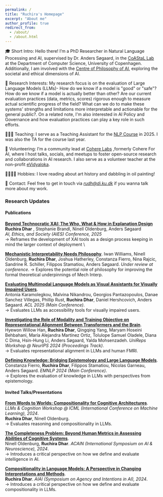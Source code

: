 ```yaml
---
permalink: /
title: "Ruchira's Homepage"
excerpt: "About me"
author_profile: true
redirect_from: 
  - /about/
  - /about.html
---
```



🎓 Short Intro: Hello there! I’m a PhD Researcher in Natural Language Processing and AI, supervised by Dr. Anders Søgaard, in the [CoAStaL Lab](https://coastalcph.github.io) at the Department of Computer Science, University of Copenhagen. Additionally, I am involved with the [Centre of Philosophy of AI](https://cpai.ku.dk/), exploring the societal and ethical dimensions of AI.

🧠 Research Interests: My research focus is on the evaluation of Large Language Models (LLMs)- How do we know if a model is "good" or "safe"? How do we know if a model is actually better than other? Are our current evaluation practices (data, metrics, scores) rigorous enough to measure actual scientific progress of the field? What can we do to make these systems' strengths and limitations more interpretable and actionable for the general public?. On a related note, I'm also interested in AI Policy and Governance and how evaluation practices can play a key role in such efforts.

👩🏽‍🏫 Teaching: I serve as a Teaching Assistant for the [NLP Course](https://kurser.ku.dk/course/ndak18000u/2025-2026) in 2025. I was also the TA for the course last year.

👥 Volunteering: I’m a community lead at [Cohere Labs](https://cohere.com/research) ,formerly Cohere For AI, where I host talks, socials, and meetups to foster open-source research and collaborations in AI research. I also serve as a volunteer teacher at the non-profit [eVidyaloka](https://www.evidyaloka.org/).

🚶🏽‍♀️‍➡️ Hobbies: I love reading about art history and dabbling in oil painting!

📢 Contact: Feel free to get in touch via *rudh@di.ku.dk* if you wanna talk more about my work.


### Research Updates

#### Publications

**[Beyond Technocratic XAI: The Who, What & How in Explanation Design](https://arxiv.org/abs/2508.09231)** \
**Ruchira Dhar** , Stephanie Brandl, Ninell Oldenburg, Anders Søgaard \
*AI, Ethics, and Society (AIES) Conference, 2025* \
→ Reframes the development of XAI tools as a design process keeping in mind the larger context of deployment \

**[Mechanistic Interpretability Needs Philosophy](https://arxiv.org/abs/2506.18852)**. 
Iwan Williams, Ninell Oldenburg, **Ruchira Dhar**, Joshua Hatherley, Constanza Fierro, Nina Rajcic, Sandrine R. Schiller, Filippos Stamatiou, Anders Søgaard. 
*Under review at conference*. 
→ Explores the potential role of philosophy for improving the formal theoretical underpinnings of Mech Interp.

**[Evaluating Multimodal Language Models as Visual Assistants for Visually Impaired Users](https://aclanthology.org/2025.acl-long.1260/)**.   
Antonia Karamolegkou, Malvina Nikandrou, Georgios Pantazopoulos, Danae Sanchez Villegas, Phillip Rust, **Ruchira Dhar**, Daniel Hershcovich, Anders Søgaard. 
*ACL 2025 (Main Conference)*.   
→ Evaluates LLMs as accessibility tools for visually impaired users.  

**[Investigating the Role of Modality and Training Objective on Representational Alignment Between Transformers and the Brain](https://openreview.net/forum?id=t4CnKu6yXn#discussion)**.   
Hyewon Willow Han, **Ruchira Dhar**, Qingqing Yang, Maryam Hoseini Behbahani, María Alejandra Martínez Ortiz, Tolulope Samuel Oladele, Diana C Dima, Hsin-Hung Li, Anders Søgaard, Yalda Mohsenzadeh. 
*UniReps Workshop @ NeurIPS 2024 (Proceedings Track)*.   
→ Evaluates representational alignment in LLMs and human FMRI.

**[Defining Knowledge: Bridging Epistemology and Large Language Models](https://aclanthology.org/2024.emnlp-main.900/)**.   
Constanza Fierro, **Ruchira Dhar**, Filippos Stamatiou, Nicolas Garneau, Anders Søgaard. 
*EMNLP 2024 (Main Conference)*.   
→ Explores the evaluation of knowledge in LLMs with perspectives from epistemology.

#### Invited Talks/Presentations

**[From Words to Worlds: Compositionality for Cognitive Architectures](https://openreview.net/forum?id=2eA9b52PAW)**.   
*LLMs & Cognition Workshop @ ICML (International Conference on Machine Learning), 2024*.    
**Ruchira Dhar**, Ninell Oldenburg.  
→ Evaluates reasoning and compositionality in LLMs.  

**[The Completeness Problem: Beyond Human Metrics in Assessing Abilities of Cognitive Systems](https://acain2024.icas.events/symposium/)**.     
Ninell Oldenburg, **Ruchira Dhar**. 
*ACAIN (International Symposium on AI & Neuroscience), 2024*.    
→ Introduces a critical perspective on how we define and evaluate intelligence in AI.  

**[Compositionality in Language Models: A Perspective in Changing Interpretations and Methods](https://ail-workshop.github.io/aiai-conference/program.html)**.   
**Ruchira Dhar**. 
*AIAI (Symposium on Agency and Intentions in AI), 2024*.   
→ Introduces a critical perspective on how we define and evaluate compositionality in LLMs.  


